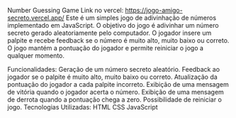 Number Guessing Game
Link no vercel: https://jogo-amigo-secreto.vercel.app/
Este é um simples jogo de adivinhação de números implementado em JavaScript. O objetivo do jogo é adivinhar um número secreto gerado aleatoriamente pelo computador. O jogador insere um palpite e recebe feedback se o número é muito alto, muito baixo ou correto. O jogo mantém a pontuação do jogador e permite reiniciar o jogo a qualquer momento.

Funcionalidades:
Geração de um número secreto aleatório.
Feedback ao jogador se o palpite é muito alto, muito baixo ou correto.
Atualização da pontuação do jogador a cada palpite incorreto.
Exibição de uma mensagem de vitória quando o jogador acerta o número.
Exibição de uma mensagem de derrota quando a pontuação chega a zero.
Possibilidade de reiniciar o jogo.
Tecnologias Utilizadas:
HTML
CSS
JavaScript
